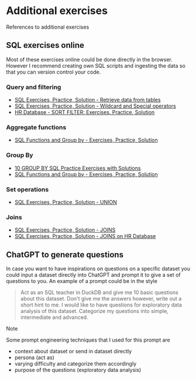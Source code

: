# Additional exercises 

References to additional exercises


## SQL exercises online 

Most of these exercises online could be done directly in the browser. However I recommend creating own SQL scripts and ingesting the data so that you can version control your code. 

### Query and filtering 
- [SQL Exercises, Practice, Solution - Retrieve data from tables](https://www.w3resource.com/sql-exercises/sql-retrieve-from-table.php)
- [SQL Exercises, Practice, Solution - Wildcard and Special operators](https://www.w3resource.com/sql-exercises/sql-wildcard-special-operators.php)
- [HR Database - SORT FILTER: Exercises, Practice, Solution](https://www.w3resource.com/sql-exercises/sorting-and-filtering-hr/index.php)

### Aggregate functions
- [SQL Functions and Group by - Exercises, Practice, Solution](https://www.w3resource.com/sql-exercises/sql-aggregate-functions.php)

### Group By 

- [10 GROUP BY SQL Practice Exercises with Solutions](https://learnsql.com/blog/group-by-exercises/#ntro)
- [SQL Functions and Group by - Exercises, Practice, Solution](https://www.w3resource.com/sql-exercises/sql-aggregate-functions.php)

### Set operations
- [SQL Exercises, Practice, Solution - UNION](https://www.w3resource.com/sql-exercises/union/sql-union.php)

### Joins

- [SQL Exercises, Practice, Solution - JOINS](https://www.w3resource.com/sql-exercises/sql-joins-exercises.php)
- [SQL Exercises, Practice, Solution - JOINS on HR Database](https://www.w3resource.com/sql-exercises/joins-hr/index.php)

## ChatGPT to generate questions

In case you want to have inspirations on questions on a specific dataset you could input a dataset directly into ChatGPT and prompt it to give a set of questions to you. An example of a prompt could be in the style 

> Act as an SQL teacher in DuckDB and give me 10 basic questions about this dataset. Don't give me the answers however, write out a short hint to me. I would like to have questions for exploratory data analysis of this dataset. Categorize my questions into simple, intermediate and advanced.  

> [!NOTE]
> Some prompt engineering techniques that I used for this prompt are 
> - context about dataset or send in dataset directly 
> - persona (act as)
> - varying difficulty and categorize them accordingly 
> - purpose of the questions (exploratory data analysis)